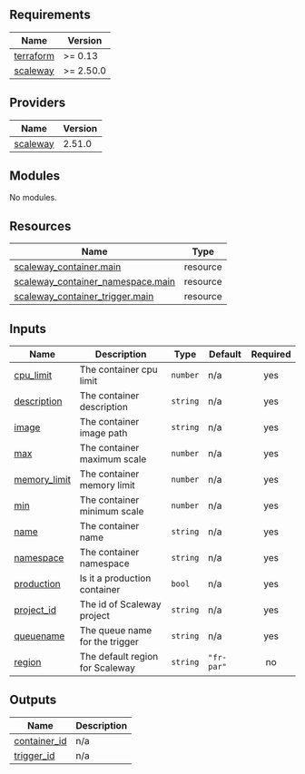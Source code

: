 <!-- BEGIN_TF_DOCS -->
## Requirements

| Name | Version |
|------|---------|
| <a name="requirement_terraform"></a> [terraform](#requirement\_terraform) | >= 0.13 |
| <a name="requirement_scaleway"></a> [scaleway](#requirement\_scaleway) | >= 2.50.0 |

## Providers

| Name | Version |
|------|---------|
| <a name="provider_scaleway"></a> [scaleway](#provider\_scaleway) | 2.51.0 |

## Modules

No modules.

## Resources

| Name | Type |
|------|------|
| [scaleway_container.main](https://registry.terraform.io/providers/scaleway/scaleway/latest/docs/resources/container) | resource |
| [scaleway_container_namespace.main](https://registry.terraform.io/providers/scaleway/scaleway/latest/docs/resources/container_namespace) | resource |
| [scaleway_container_trigger.main](https://registry.terraform.io/providers/scaleway/scaleway/latest/docs/resources/container_trigger) | resource |

## Inputs

| Name | Description | Type | Default | Required |
|------|-------------|------|---------|:--------:|
| <a name="input_cpu_limit"></a> [cpu\_limit](#input\_cpu\_limit) | The container cpu limit | `number` | n/a | yes |
| <a name="input_description"></a> [description](#input\_description) | The container description | `string` | n/a | yes |
| <a name="input_image"></a> [image](#input\_image) | The container image path | `string` | n/a | yes |
| <a name="input_max"></a> [max](#input\_max) | The container maximum scale | `number` | n/a | yes |
| <a name="input_memory_limit"></a> [memory\_limit](#input\_memory\_limit) | The container memory limit | `number` | n/a | yes |
| <a name="input_min"></a> [min](#input\_min) | The container minimum scale | `number` | n/a | yes |
| <a name="input_name"></a> [name](#input\_name) | The container name | `string` | n/a | yes |
| <a name="input_namespace"></a> [namespace](#input\_namespace) | The container namespace | `string` | n/a | yes |
| <a name="input_production"></a> [production](#input\_production) | Is it a production container | `bool` | n/a | yes |
| <a name="input_project_id"></a> [project\_id](#input\_project\_id) | The id of Scaleway project | `string` | n/a | yes |
| <a name="input_queuename"></a> [queuename](#input\_queuename) | The queue name for the trigger | `string` | n/a | yes |
| <a name="input_region"></a> [region](#input\_region) | The default region for Scaleway | `string` | `"fr-par"` | no |

## Outputs

| Name | Description |
|------|-------------|
| <a name="output_container_id"></a> [container\_id](#output\_container\_id) | n/a |
| <a name="output_trigger_id"></a> [trigger\_id](#output\_trigger\_id) | n/a |
<!-- END_TF_DOCS -->